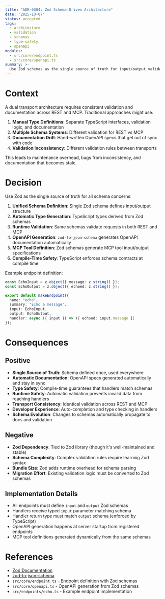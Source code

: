 ```yaml
---
title: "ADR-0004: Zod Schema-Driven Architecture"
date: "2025-10-07"
status: accepted
tags:
  - architecture
  - validation
  - schemas
  - type-safety
  - openapi
modules:
  - src/core/endpoint.ts
  - src/core/openapi.ts
summary: >-
  Use Zod schemas as the single source of truth for input/output validation, TypeScript types, OpenAPI documentation, and MCP tool definitions across all transports.
---
```


# Context

A dual transport architecture requires consistent validation and documentation across REST and MCP. Traditional approaches might use:

1. **Manual Type Definitions**: Separate TypeScript interfaces, validation logic, and documentation
2. **Multiple Schema Systems**: Different validation for REST vs MCP
3. **Documentation Drift**: Hand-written OpenAPI specs that get out of sync with code
4. **Validation Inconsistency**: Different validation rules between transports

This leads to maintenance overhead, bugs from inconsistency, and documentation that becomes stale.

# Decision

Use Zod as the single source of truth for all schema concerns:

1. **Unified Schema Definition**: Single Zod schema defines input/output structure
2. **Automatic Type Generation**: TypeScript types derived from Zod schemas
3. **Runtime Validation**: Same schemas validate requests in both REST and MCP
4. **OpenAPI Generation**: `zod-to-json-schema` generates OpenAPI documentation automatically
5. **MCP Tool Definition**: Zod schemas generate MCP tool input/output specifications
6. **Compile-Time Safety**: TypeScript enforces schema contracts at compile time

Example endpoint definition:
```typescript
const EchoInput = z.object({ message: z.string() });
const EchoOutput = z.object({ echoed: z.string() });

export default makeEndpoint({
  name: "echo",
  summary: "Echo a message",
  input: EchoInput,
  output: EchoOutput,
  handler: async ({ input }) => ({ echoed: input.message })
});
```

# Consequences

## Positive

- **Single Source of Truth**: Schema defined once, used everywhere
- **Automatic Documentation**: OpenAPI specs generated automatically and stay in sync
- **Type Safety**: Compile-time guarantees that handlers match schemas
- **Runtime Safety**: Automatic validation prevents invalid data from reaching handlers
- **Transport Consistency**: Identical validation across REST and MCP
- **Developer Experience**: Auto-completion and type checking in handlers
- **Schema Evolution**: Changes to schemas automatically propagate to docs and validation

## Negative

- **Zod Dependency**: Tied to Zod library (though it's well-maintained and stable)
- **Schema Complexity**: Complex validation rules require learning Zod syntax
- **Bundle Size**: Zod adds runtime overhead for schema parsing
- **Migration Effort**: Existing validation logic must be converted to Zod schemas

## Implementation Details

- All endpoints must define `input` and `output` Zod schemas
- Handlers receive typed `input` parameter matching schema
- Handler return type must match `output` schema (enforced by TypeScript)
- OpenAPI generation happens at server startup from registered endpoints
- MCP tool definitions generated dynamically from the same schemas

# References

- [Zod Documentation](https://zod.dev/)
- [zod-to-json-schema](https://github.com/StefanTerdell/zod-to-json-schema)
- `src/core/endpoint.ts` - Endpoint definition with Zod schemas
- `src/core/openapi.ts` - OpenAPI generation from Zod schemas
- `src/endpoints/echo.ts` - Example endpoint implementation
